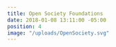 ```yaml
---
title: Open Society Foundations
date: 2018-01-08 13:11:00 -05:00
position: 4
image: "/uploads/OpenSociety.svg"
---
```


